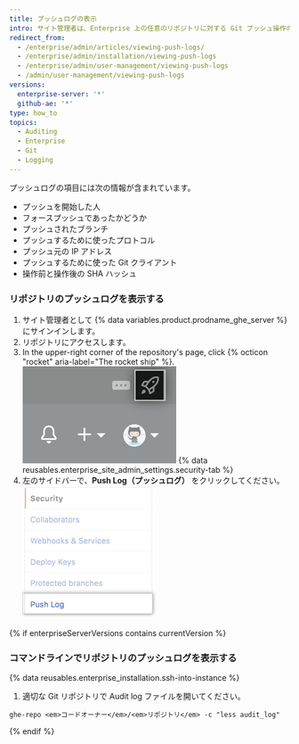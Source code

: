 ```yaml
---
title: プッシュログの表示
intro: サイト管理者は、Enterprise 上の任意のリポジトリに対する Git プッシュ操作の一覧を確認することができます。
redirect_from:
  - /enterprise/admin/articles/viewing-push-logs/
  - /enterprise/admin/installation/viewing-push-logs
  - /enterprise/admin/user-management/viewing-push-logs
  - /admin/user-management/viewing-push-logs
versions:
  enterprise-server: '*'
  github-ae: '*'
type: how_to
topics:
  - Auditing
  - Enterprise
  - Git
  - Logging
---
```


プッシュログの項目には次の情報が含まれています。

- プッシュを開始した人
- フォースプッシュであったかどうか
- プッシュされたブランチ
- プッシュするために使ったプロトコル
- プッシュ元の IP アドレス
- プッシュするために使った Git クライアント
- 操作前と操作後の SHA ハッシュ

### リポジトリのプッシュログを表示する

1. サイト管理者として {% data variables.product.prodname_ghe_server %} にサインインします。
1. リポジトリにアクセスします。
1. In the upper-right corner of the repository's page, click {% octicon "rocket" aria-label="The rocket ship" %}. ![サイトアドミン設定にアクセスするための宇宙船のアイコン](/assets/images/enterprise/site-admin-settings/access-new-settings.png)
{% data reusables.enterprise_site_admin_settings.security-tab %}
4. 左のサイドバーで、**Push Log（プッシュログ）** をクリックしてください。 ![プッシュログのタブ](/assets/images/enterprise/site-admin-settings/push-log-tab.png)

{% if enterpriseServerVersions contains currentVersion %}
### コマンドラインでリポジトリのプッシュログを表示する

{% data reusables.enterprise_installation.ssh-into-instance %}
1. 適切な Git リポジトリで Audit log ファイルを開いてください。
  ```shell
  ghe-repo <em>コードオーナー</em>/<em>リポジトリ</em> -c "less audit_log"
  ```
{% endif %}
